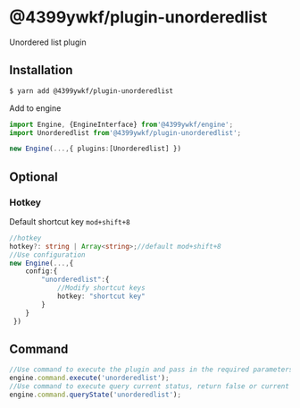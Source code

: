 # @4399ywkf/plugin-unorderedlist

Unordered list plugin

## Installation

```bash
$ yarn add @4399ywkf/plugin-unorderedlist
```

Add to engine

```ts
import Engine, {EngineInterface} from'@4399ywkf/engine';
import Unorderedlist from'@4399ywkf/plugin-unorderedlist';

new Engine(...,{ plugins:[Unorderedlist] })
```

## Optional

### Hotkey

Default shortcut key `mod+shift+8`

```ts
//hotkey
hotkey?: string | Array<string>;//default mod+shift+8
//Use configuration
new Engine(...,{
    config:{
        "unorderedlist":{
            //Modify shortcut keys
            hotkey: "shortcut key"
        }
    }
 })
```

## Command

```ts
//Use command to execute the plugin and pass in the required parameters
engine.command.execute('unorderedlist');
//Use command to execute query current status, return false or current list plugin name unorderedlist tasklist unorderedlist
engine.command.queryState('unorderedlist');
```
